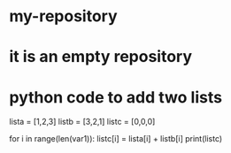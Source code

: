 # my-repository
# it is an empty repository 
# python code to add two lists
lista = [1,2,3]
listb = [3,2,1]
listc = [0,0,0]

for i in range(len(var1)):
   listc[i] = lista[i] + listb[i]
print(listc)
